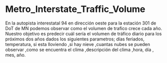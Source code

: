 # Metro_Interstate_Traffic_Volume
En la  autopista interestatal 94 en dirección oeste para la estación 301 de DoT de MN podemos observar como el volumen de trafico crece cada año. Nuestro objetivo es predecir cuál sería el volumen de tráfico diario para los próximos dos años dados los siguientes parametros; días feriados, temperatura, si esta lloviendo ,si hay nieve ,cuantas nubes se pueden observar ,como se encuentra el clima ,descripción del clima ,hora, día , mes, año.
